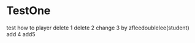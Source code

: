 TestOne
=======

test how to player
delete 1
delete 2
change 3 by zfleedoublelee(student)
add 4
add5